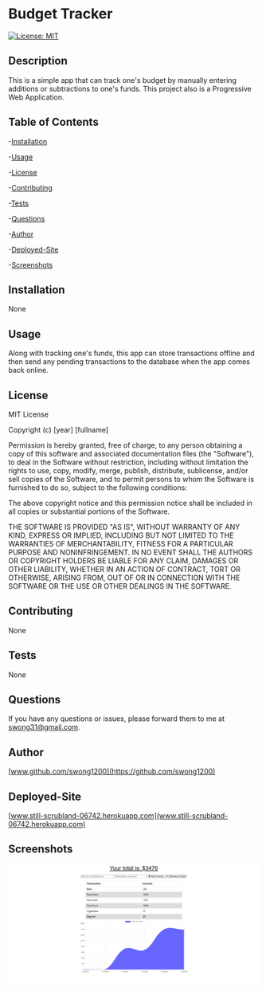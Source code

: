 # Budget Tracker
[![License: MIT](https://img.shields.io/badge/License-MIT-yellow.svg)](https://opensource.org/licenses/MIT)
## Description
This is a simple app that can track one's budget by manually entering additions or subtractions to one's funds.  This project also is a Progressive Web Application.
## Table of Contents
-[Installation](#installation)

-[Usage](#usage)

-[License](#license)

-[Contributing](#contributing)

-[Tests](#tests)

-[Questions](#questions)

-[Author](#author)

-[Deployed-Site](#deployed-site)

-[Screenshots](#screenshots)
## Installation
None
## Usage
Along with tracking one's funds, this app can store transactions offline and then send any pending transactions to the database when the app comes back online.
## License
MIT License

Copyright (c) [year] [fullname]

Permission is hereby granted, free of charge, to any person obtaining a copy
of this software and associated documentation files (the "Software"), to deal
in the Software without restriction, including without limitation the rights
to use, copy, modify, merge, publish, distribute, sublicense, and/or sell
copies of the Software, and to permit persons to whom the Software is
furnished to do so, subject to the following conditions:

The above copyright notice and this permission notice shall be included in all
copies or substantial portions of the Software.

THE SOFTWARE IS PROVIDED "AS IS", WITHOUT WARRANTY OF ANY KIND, EXPRESS OR
IMPLIED, INCLUDING BUT NOT LIMITED TO THE WARRANTIES OF MERCHANTABILITY,
FITNESS FOR A PARTICULAR PURPOSE AND NONINFRINGEMENT. IN NO EVENT SHALL THE
AUTHORS OR COPYRIGHT HOLDERS BE LIABLE FOR ANY CLAIM, DAMAGES OR OTHER
LIABILITY, WHETHER IN AN ACTION OF CONTRACT, TORT OR OTHERWISE, ARISING FROM,
OUT OF OR IN CONNECTION WITH THE SOFTWARE OR THE USE OR OTHER DEALINGS IN THE
SOFTWARE.
## Contributing
None
## Tests
None
## Questions
If you have any questions or issues, please forward them to me at swong31@gmail.com.
## Author
[www.github.com/swong1200](https://github.com/swong1200)
## Deployed-Site
[www.still-scrubland-06742.herokuapp.com](www.still-scrubland-06742.herokuapp.com)
## Screenshots
![](screenshot/screenshot.png)
  